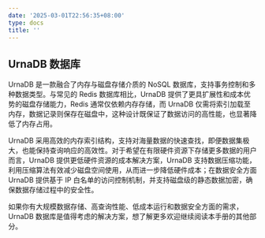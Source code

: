 ```yaml
---
date: '2025-03-01T22:56:35+08:00'
type: docs
title: ''
---
```


## UrnaDB 数据库

UrnaDB 是一款融合了内存与磁盘存储介质的 NoSQL 数据库，支持事务控制和多种数据类型。与常见的 Redis 数据库相比，UrnaDB 提供了更具扩展性和成本优势的磁盘存储能力，Redis 通常仅依赖内存存储，而 UrnaDB 仅需将索引加载至内存，数据记录则保存在磁盘中，这种设计既保证了数据访问的高性能，也显著降低了内存占用。

UrnaDB 采用高效的内存索引结构，支持对海量数据的快速查找，即便数据集极大，也能保持查询响应的高效性。对于希望在有限硬件资源下存储更多数据的用户而言，UrnaDB 提供更低硬件资源的成本解决方案，UrnaDB 支持数据压缩功能，利用压缩算法有效减少磁盘空间使用，从而进一步降低硬件成本；在数据安全方面 UrnaDB 提供基于 IP 白名单的访问控制机制，并支持磁盘级的静态数据加密，确保数据存储过程中的安全性。

如果你有大规模数据存储、高查询性能、低成本运行和数据安全方面的需求，UrnaDB 数据库是值得考虑的解决方案，想了解更多欢迎继续阅读本手册的其他部分。
